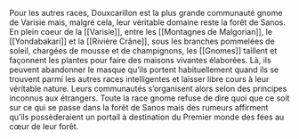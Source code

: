 Pour les autres races, Douxcarillon est la plus grande communauté gnome de Varisie mais, malgré cela, leur véritable domaine reste la forêt de Sanos.
En plein coeur de la [[Varisie]], entre les [[Montagnes de Malgorian]], le [[Yondabakari]] et la [[Rivière Crâne]], sous les branches pommelées de soleil, chargées de mousse et de champignons, les [[Gnomes]] taillent et façonnent les plantes pour faire des maisons vivantes élaborées. Là, ils peuvent abandonner le masque qu’ils portent habituellement quand ils se trouvent parmi les autres races intelligentes et laisser libre cours à leur véritable nature. Leurs communautés s’organisent alors selon des principes inconnus aux étrangers. Toute la race gnome refuse de dire quoi que ce soit sur ce qui se passe dans la forêt de Sanos mais des rumeurs affirment qu’ils possèderaient un portail à destination du Premier monde des fées au cœur de leur forêt.